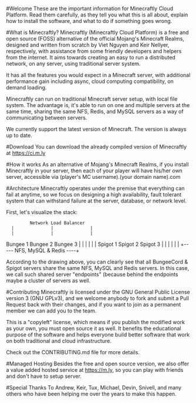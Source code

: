 #Welcome
  These are the important information for Minecraftly Cloud Platform.  Read them carefully,
as they tell you what this is all about, explain how to install the
software, and what to do if something goes wrong. 

#What is Minecraftly?
  Minecraftly (Minecraftly Cloud Platform) is a free and open source (FOSS) alternative of the official Mojang's Minecraft Realms, designed and written from scratch by Viet Nguyen and Keir Nellyer, respectively, with assistance from some friendly developers and helpers from the internet. It aims towards creating an easy to run a distributed network, on any server, using traditional server system.

  It has all the features you would expect in a Minecraft server, with additional performance gain
  including async, cloud computing compatibility, on demand
  loading.
  
  Minecraftly can run on traditional Minecraft server setup, with local file system. The advantage is, it's able to run on one and multiple servers at the same time, sharing the same NFS, Redis, and MySQL servers as a way of communicating between servers.
  
  We currently support the latest version of Minecraft. The version is always up to date.
  
#Download
  You can download the already compiled version of Minecraftly at https://ci.m.ly
  
#How it works
  As an alternative of Mojang's Minecraft Realms, if you install Minecraftly in your server, then each of your player will have his/her own server, accessible via (player's MC username).(your domain name).com
  
#Architecture
  Minecraftly operates under the premise that everything can fail at anytime, so we focus on designing a high availability, fault tolerant system that can withstand failure at the server, database, or network level.
  
  First, let's visualize the stack:
  
             Network Load Balancer
      |              |              |
      |              |              |
   Bungee 1      Bungee 2        Bungee 3
      |              |              |
      |              |              |
   Spigot 1      Spigot 2        Spigot 3
      |              |              |
      |              |              |
      +----- NFS, MySQL & Redis ----+
  
  According to the drawing above, you can clearly see that all BungeeCord & Spigot servers share the same NFS, MySQL and Redis servers. In this case, we call such shared server "endpoints" (because behind the endpoints maybe a cluster of servers as well.
  
#Contributing
  Minecraftly is licensed under the GNU General Public License version 3 (GNU GPLv3), and we welcome anybody to fork and submit a Pull Request back with their changes, and if you want to join as a permanent member we can add you to the team.
  
  This is a "copyleft" license, which means if you publish the modified work as your own, you must open source it as well. It benefits the educational purpose of the software and helps everyone build better software that work on both traditional and cloud infrastructure.

Check out the CONTRIBUTING.md file for more details.

#Managed Hosting
  Besides the free and open source version, we also offer a value added hosted service at https://m.ly, so you can play with friends and don't have to setup server.
  
#Special Thanks To
  Andrew, Keir, Tux, Michael, Devin, Snivell, and many others who have been helping me over the years to make this happen.
